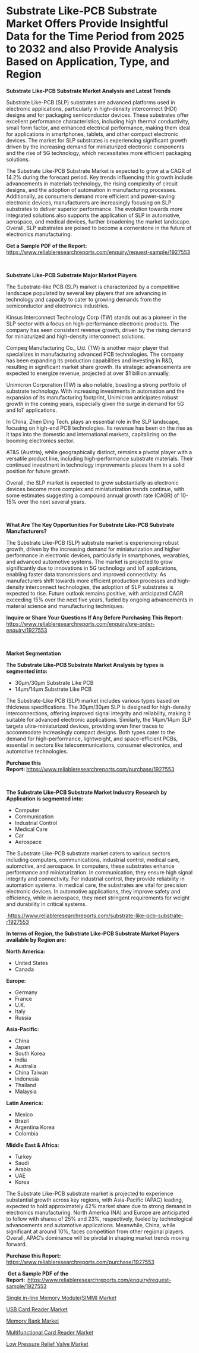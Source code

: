 <p><h1>Substrate Like-PCB Substrate Market Offers Provide Insightful Data for the Time Period from 2025 to 2032 and also Provide Analysis Based on Application, Type, and Region</h1></p><p><strong>Substrate Like-PCB Substrate Market Analysis and Latest Trends</strong></p>
<p><p>Substrate Like-PCB (SLP) substrates are advanced platforms used in electronic applications, particularly in high-density interconnect (HDI) designs and for packaging semiconductor devices. These substrates offer excellent performance characteristics, including high thermal conductivity, small form factor, and enhanced electrical performance, making them ideal for applications in smartphones, tablets, and other compact electronic devices. The market for SLP substrates is experiencing significant growth driven by the increasing demand for miniaturized electronic components and the rise of 5G technology, which necessitates more efficient packaging solutions.</p><p>The Substrate Like-PCB Substrate Market is expected to grow at a CAGR of 14.2% during the forecast period. Key trends influencing this growth include advancements in materials technology, the rising complexity of circuit designs, and the adoption of automation in manufacturing processes. Additionally, as consumers demand more efficient and power-saving electronic devices, manufacturers are increasingly focusing on SLP substrates to deliver superior performance. The evolution towards more integrated solutions also supports the application of SLP in automotive, aerospace, and medical devices, further broadening the market landscape. Overall, SLP substrates are poised to become a cornerstone in the future of electronics manufacturing.</p></p>
<p><strong>Get a Sample PDF of the Report:&nbsp;</strong> <a href="https://www.reliableresearchreports.com/enquiry/request-sample/1927553?utm_campaign=28&utm_medium=2&utm_source=Github&utm_content=ia&utm_term=15012025&utm_id=substrate-like-pcb-substrate">https://www.reliableresearchreports.com/enquiry/request-sample/1927553</a></p>
<p>&nbsp;</p>
<p><strong>Substrate Like-PCB Substrate Major Market Players</strong></p>
<p><p>The Substrate-like PCB (SLP) market is characterized by a competitive landscape populated by several key players that are advancing in technology and capacity to cater to growing demands from the semiconductor and electronics industries. </p><p>Kinsus Interconnect Technology Corp (TW) stands out as a pioneer in the SLP sector with a focus on high-performance electronic products. The company has seen consistent revenue growth, driven by the rising demand for miniaturized and high-density interconnect solutions. </p><p>Compeq Manufacturing Co., Ltd. (TW) is another major player that specializes in manufacturing advanced PCB technologies. The company has been expanding its production capabilities and investing in R&D, resulting in significant market share growth. Its strategic advancements are expected to energize revenue, projected at over $1 billion annually.</p><p>Unimicron Corporation (TW) is also notable, boasting a strong portfolio of substrate technology. With increasing investments in automation and the expansion of its manufacturing footprint, Unimicron anticipates robust growth in the coming years, especially given the surge in demand for 5G and IoT applications.</p><p>In China, Zhen Ding Tech. plays an essential role in the SLP landscape, focusing on high-end PCB technologies. Its revenue has been on the rise as it taps into the domestic and international markets, capitalizing on the booming electronics sector.</p><p>AT&S (Austria), while geographically distinct, remains a pivotal player with a versatile product line, including high-performance substrate materials. Their continued investment in technology improvements places them in a solid position for future growth.</p><p>Overall, the SLP market is expected to grow substantially as electronic devices become more complex and miniaturization trends continue, with some estimates suggesting a compound annual growth rate (CAGR) of 10-15% over the next several years.</p></p>
<p>&nbsp;</p>
<p><strong>What Are The Key Opportunities For Substrate Like-PCB Substrate Manufacturers?</strong></p>
<p><p>The Substrate Like-PCB (SLP) substrate market is experiencing robust growth, driven by the increasing demand for miniaturization and higher performance in electronic devices, particularly in smartphones, wearables, and advanced automotive systems. The market is projected to grow significantly due to innovations in 5G technology and IoT applications, enabling faster data transmissions and improved connectivity. As manufacturers shift towards more efficient production processes and high-density interconnect technologies, the adoption of SLP substrates is expected to rise. Future outlook remains positive, with anticipated CAGR exceeding 15% over the next five years, fueled by ongoing advancements in material science and manufacturing techniques.</p></p>
<p><strong>Inquire or Share Your Questions If Any Before Purchasing This Report:</strong> <a href="https://www.reliableresearchreports.com/enquiry/pre-order-enquiry/1927553?utm_campaign=28&utm_medium=2&utm_source=Github&utm_content=ia&utm_term=15012025&utm_id=substrate-like-pcb-substrate">https://www.reliableresearchreports.com/enquiry/pre-order-enquiry/1927553</a></p>
<p>&nbsp;</p>
<p><strong>Market Segmentation</strong></p>
<p><strong>The Substrate Like-PCB Substrate Market Analysis by types is segmented into:</strong></p>
<p><ul><li>30μm/30μm Substrate Like PCB</li><li>14μm/14μm Substrate Like PCB</li></ul></p>
<p><p>The Substrate-Like PCB (SLP) market includes various types based on thickness specifications. The 30μm/30μm SLP is designed for high-density interconnections, offering improved signal integrity and reliability, making it suitable for advanced electronic applications. Similarly, the 14μm/14μm SLP targets ultra-miniaturized devices, providing even finer traces to accommodate increasingly compact designs. Both types cater to the demand for high-performance, lightweight, and space-efficient PCBs, essential in sectors like telecommunications, consumer electronics, and automotive technologies.</p></p>
<p><strong>Purchase this Report:&nbsp;</strong><a href="https://www.reliableresearchreports.com/purchase/1927553?utm_campaign=28&utm_medium=2&utm_source=Github&utm_content=ia&utm_term=15012025&utm_id=substrate-like-pcb-substrate">https://www.reliableresearchreports.com/purchase/1927553</a></p>
<p>&nbsp;</p>
<p><strong>The Substrate Like-PCB Substrate Market Industry Research by Application is segmented into:</strong></p>
<p><ul><li>Computer</li><li>Communication</li><li>Industrial Control</li><li>Medical Care</li><li>Car</li><li>Aerospace</li></ul></p>
<p><p>The Substrate Like-PCB substrate market caters to various sectors including computers, communications, industrial control, medical care, automotive, and aerospace. In computers, these substrates enhance performance and miniaturization. In communication, they ensure high signal integrity and connectivity. For industrial control, they provide reliability in automation systems. In medical care, the substrates are vital for precision electronic devices. In automotive applications, they improve safety and efficiency, while in aerospace, they meet stringent requirements for weight and durability in critical systems.</p></p>
<p><a href="https://www.reliableresearchreports.com/substrate-like-pcb-substrate-r1927553?utm_campaign=28&utm_medium=2&utm_source=Github&utm_content=ia&utm_term=15012025&utm_id=substrate-like-pcb-substrate">&nbsp;https://www.reliableresearchreports.com/substrate-like-pcb-substrate-r1927553</a></p>
<p><strong>In terms of Region, the Substrate Like-PCB Substrate Market Players available by Region are:</strong></p>
<p>
    <p> <strong> North America: </strong>
        <ul>
            <li>United States</li>
            <li>Canada</li>
        </ul>
        </p> 
    <p> <strong> Europe: </strong>
        <ul>
            <li>Germany</li>
            <li>France</li>
            <li>U.K.</li>
            <li>Italy</li>
            <li>Russia</li>
        </ul>
        </p> 
    <p> <strong> Asia-Pacific: </strong>
        <ul>
            <li>China</li>
            <li>Japan</li>
            <li>South Korea</li>
            <li>India</li>
            <li>Australia</li>
            <li>China Taiwan</li>
            <li>Indonesia</li>
            <li>Thailand</li>
            <li>Malaysia</li>
        </ul>
        </p> 
    <p> <strong> Latin America: </strong>
        <ul>
            <li>Mexico</li>
            <li>Brazil</li>
            <li>Argentina Korea</li>
            <li>Colombia</li>
        </ul>
        </p> 
    <p> <strong> Middle East & Africa: </strong>
        <ul>
            <li>Turkey</li>
            <li>Saudi</li>
            <li>Arabia</li>
            <li>UAE</li>
            <li>Korea</li>
        </ul>
    </p>
    </p>
<p><p>The Substrate Like-PCB substrate market is projected to experience substantial growth across key regions, with Asia-Pacific (APAC) leading, expected to hold approximately 42% market share due to strong demand in electronics manufacturing. North America (NA) and Europe are anticipated to follow with shares of 25% and 23%, respectively, fueled by technological advancements and automotive applications. Meanwhile, China, while significant at around 10%, faces competition from other regional players. Overall, APAC’s dominance will be pivotal in shaping market trends moving forward.</p></p>
<p><strong>Purchase this Report: </strong><a href="https://www.reliableresearchreports.com/purchase/1927553?utm_campaign=28&utm_medium=2&utm_source=Github&utm_content=ia&utm_term=15012025&utm_id=substrate-like-pcb-substrate">https://www.reliableresearchreports.com/purchase/1927553</a></p>
<p>&nbsp;<strong>Get a Sample PDF of the Report:&nbsp;&nbsp;</strong><a href="https://www.reliableresearchreports.com/enquiry/request-sample/1927553?utm_campaign=28&utm_medium=2&utm_source=Github&utm_content=ia&utm_term=15012025&utm_id=substrate-like-pcb-substrate">https://www.reliableresearchreports.com/enquiry/request-sample/1927553</a></p>
<p><strong></strong></p>
<p><p><a href="https://github.com/rileymgdorcas/Market-Research-Report-List-1/blob/main/single-in-line-memory-modulesimm-market.md?utm_campaign=28&utm_medium=2&utm_source=Github&utm_content=ia&utm_term=15012025&utm_id=substrate-like-pcb-substrate">Single in-line Memory Module(SIMM) Market</a></p><p><a href="https://github.com/SamiaChowdhury801/Market-Research-Report-List-1/blob/main/usb-card-reader-market.md?utm_campaign=28&utm_medium=2&utm_source=Github&utm_content=ia&utm_term=15012025&utm_id=substrate-like-pcb-substrate">USB Card Reader Market</a></p><p><a href="https://github.com/LilianFaulkner65/Market-Research-Report-List-1/blob/main/memory-bank-market.md?utm_campaign=28&utm_medium=2&utm_source=Github&utm_content=ia&utm_term=15012025&utm_id=substrate-like-pcb-substrate">Memory Bank Market</a></p><p><a href="https://github.com/lehumiston1971679/Market-Research-Report-List-1/blob/main/multifunctional-card-reader-market.md?utm_campaign=28&utm_medium=2&utm_source=Github&utm_content=ia&utm_term=15012025&utm_id=substrate-like-pcb-substrate">Multifunctional Card Reader Market</a></p><p><a href="https://github.com/indrystar/Market-Research-Report-List-5/blob/main/low-pressure-relief-valve-market.md?utm_campaign=28&utm_medium=2&utm_source=Github&utm_content=ia&utm_term=15012025&utm_id=substrate-like-pcb-substrate">Low Pressure Relief Valve Market</a></p></p>